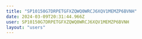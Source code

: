 ```yaml
---
title: "SP10150G7DRPETGFXZQWQ0WRCJ6XQV1MEMZP6BVNH"
date: 2024-03-09T20:31:44.966Z
user: SP10150G7DRPETGFXZQWQ0WRCJ6XQV1MEMZP6BVNH
layout: "users"
---
```

    